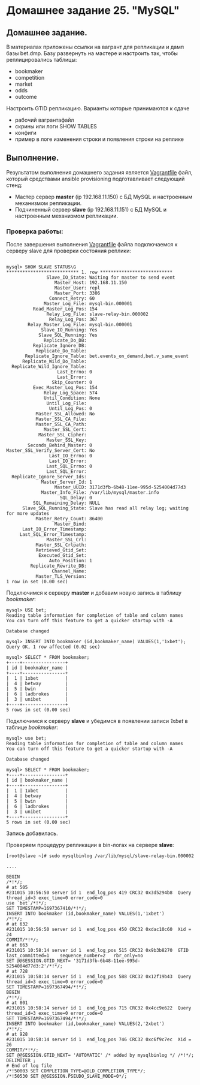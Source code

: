 # Домашнее задание 25. "MySQL"

## Домашнее задание.

В материалах приложены ссылки на вагрант для репликации и дамп базы bet.dmp.
Базу развернуть на мастере и настроить так, чтобы реплицировались таблицы:
- bookmaker
- competition
- market
- odds     
- outcome 

Настроить GTID репликацию.
Варианты которые принимаются к сдаче
- рабочий вагрантафайл
- скрины или логи SHOW TABLES
- конфиги
- пример в логе изменения строки и появления строки на реплике

## Выполнение.

Результатом выполнения домашнего задания является [Vagrantfile](Vagrantfile) файл, который средствами ansible provisioning подготавливает следующий стенд:
- Мастер сервер  **master** (ip 192.168.11.150) с БД MySQL и настроенным механизмом репликации.
- Подчиненный сервер **slave** (ip 192.168.11.151) с БД MySQL и настроенным механизмом репликации.


### Проверка работы:

После завершения выполнения  [Vagrantfile](Vagrantfile) файла подключаемся к серверу slave для проверки состояния реплики:

```

mysql> SHOW SLAVE STATUS\G
*************************** 1. row ***************************
               Slave_IO_State: Waiting for master to send event
                  Master_Host: 192.168.11.150
                  Master_User: repl
                  Master_Port: 3306
                Connect_Retry: 60
              Master_Log_File: mysql-bin.000001
          Read_Master_Log_Pos: 154
               Relay_Log_File: slave-relay-bin.000002
                Relay_Log_Pos: 367
        Relay_Master_Log_File: mysql-bin.000001
             Slave_IO_Running: Yes
            Slave_SQL_Running: Yes
              Replicate_Do_DB: 
          Replicate_Ignore_DB: 
           Replicate_Do_Table: 
       Replicate_Ignore_Table: bet.events_on_demand,bet.v_same_event
      Replicate_Wild_Do_Table: 
  Replicate_Wild_Ignore_Table: 
                   Last_Errno: 0
                   Last_Error: 
                 Skip_Counter: 0
          Exec_Master_Log_Pos: 154
              Relay_Log_Space: 574
              Until_Condition: None
               Until_Log_File: 
                Until_Log_Pos: 0
           Master_SSL_Allowed: No
           Master_SSL_CA_File: 
           Master_SSL_CA_Path: 
              Master_SSL_Cert: 
            Master_SSL_Cipher: 
               Master_SSL_Key: 
        Seconds_Behind_Master: 0
Master_SSL_Verify_Server_Cert: No
                Last_IO_Errno: 0
                Last_IO_Error: 
               Last_SQL_Errno: 0
               Last_SQL_Error: 
  Replicate_Ignore_Server_Ids: 
             Master_Server_Id: 1
                  Master_UUID: 3171d3fb-6b48-11ee-995d-5254004d77d3
             Master_Info_File: /var/lib/mysql/master.info
                    SQL_Delay: 0
          SQL_Remaining_Delay: NULL
      Slave_SQL_Running_State: Slave has read all relay log; waiting for more updates
           Master_Retry_Count: 86400
                  Master_Bind: 
      Last_IO_Error_Timestamp: 
     Last_SQL_Error_Timestamp: 
               Master_SSL_Crl: 
           Master_SSL_Crlpath: 
           Retrieved_Gtid_Set: 
            Executed_Gtid_Set: 
                Auto_Position: 1
         Replicate_Rewrite_DB: 
                 Channel_Name: 
           Master_TLS_Version: 
1 row in set (0.00 sec)
```

Подключимся к серверу **master** и добавим новую запись в таблицу *bookmaker*:
```
mysql> USE bet;
Reading table information for completion of table and column names
You can turn off this feature to get a quicker startup with -A

Database changed

mysql> INSERT INTO bookmaker (id,bookmaker_name) VALUES(1,'1xbet');
Query OK, 1 row affected (0.02 sec)

mysql> SELECT * FROM bookmaker;
+----+----------------+
| id | bookmaker_name |
+----+----------------+
|  1 | 1xbet          |
|  4 | betway         |
|  5 | bwin           |
|  6 | ladbrokes      |
|  3 | unibet         |
+----+----------------+
5 rows in set (0.00 sec)
```

Подключимся к серверу **slave** и убедимся в появлении записи *1xbet* в таблице *bookmaker*:

```
mysql> use bet;
Reading table information for completion of table and column names
You can turn off this feature to get a quicker startup with -A

Database changed
 
mysql> SELECT * FROM bookmaker;
+----+----------------+
| id | bookmaker_name |
+----+----------------+
|  1 | 1xbet          |
|  4 | betway         |
|  5 | bwin           |
|  6 | ladbrokes      |
|  3 | unibet         |
+----+----------------+
5 rows in set (0.00 sec)
```
Запись добавилась.

Проверяем процедуру репликации в bin-логах на сервере **slave**:

```
[root@slave ~]# sudo mysqlbinlog /var/lib/mysql/slave-relay-bin.000002

....

BEGIN
/*!*/;
# at 505
#231015 10:56:50 server id 1  end_log_pos 419 CRC32 0x3d5294b8 	Query	thread_id=3	exec_time=0	error_code=0
use `bet`/*!*/;
SET TIMESTAMP=1697367410/*!*/;
INSERT INTO bookmaker (id,bookmaker_name) VALUES(1,'1xbet')
/*!*/;
# at 632
#231015 10:56:50 server id 1  end_log_pos 450 CRC32 0xdac10c60 	Xid = 24
COMMIT/*!*/;
# at 663
#231015 10:58:14 server id 1  end_log_pos 515 CRC32 0x9b3b8270 	GTID	last_committed=1	sequence_number=2	rbr_only=no
SET @@SESSION.GTID_NEXT= '3171d3fb-6b48-11ee-995d-5254004d77d3:2'/*!*/;
# at 728
#231015 10:58:14 server id 1  end_log_pos 588 CRC32 0x12f19b43 	Query	thread_id=3	exec_time=0	error_code=0
SET TIMESTAMP=1697367494/*!*/;
BEGIN
/*!*/;
# at 801
#231015 10:58:14 server id 1  end_log_pos 715 CRC32 0x4cc9e622 	Query	thread_id=3	exec_time=0	error_code=0
SET TIMESTAMP=1697367494/*!*/;
INSERT INTO bookmaker (id,bookmaker_name) VALUES(2,'2xbet')
/*!*/;
# at 928
#231015 10:58:14 server id 1  end_log_pos 746 CRC32 0xc6f9c7ec 	Xid = 26
COMMIT/*!*/;
SET @@SESSION.GTID_NEXT= 'AUTOMATIC' /* added by mysqlbinlog */ /*!*/;
DELIMITER ;
# End of log file
/*!50003 SET COMPLETION_TYPE=@OLD_COMPLETION_TYPE*/;
/*!50530 SET @@SESSION.PSEUDO_SLAVE_MODE=0*/;
```

